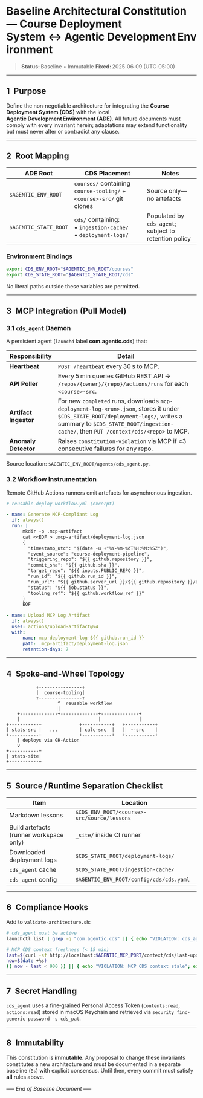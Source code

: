 # Baseline Architectural Constitution — Course Deployment System ↔ Agentic Development Environment

> **Status:** Baseline • Immutable
> **Fixed:** 2025‑06‑09 (UTC‑05:00)

---

## 1 Purpose

Define the non‑negotiable architecture for integrating the **Course Deployment System (CDS)** with the local **Agentic Development Environment (ADE)**.  All future documents must comply with every invariant herein; adaptations may extend functionality but must never alter or contradict any clause.

---

## 2 Root Mapping

| ADE Root              | CDS Placement                                                        | Notes                                                 |
| --------------------- | -------------------------------------------------------------------- | ----------------------------------------------------- |
| `$AGENTIC_ENV_ROOT`   | `courses/` containing `course‑tooling/` + `<course>-src/` git clones | Source only—no artefacts                              |
| `$AGENTIC_STATE_ROOT` | `cds/` containing:<br>• `ingestion-cache/`<br>• `deployment-logs/`   | Populated by `cds_agent`; subject to retention policy |

### Environment Bindings

```bash
export CDS_ENV_ROOT="$AGENTIC_ENV_ROOT/courses"
export CDS_STATE_ROOT="$AGENTIC_STATE_ROOT/cds"
```

No literal paths outside these variables are permitted.

---

## 3 MCP Integration (Pull Model)

### 3.1 `cds_agent` Daemon

A persistent agent (`launchd` label **com.agentic.cds**) that:

| Responsibility        | Detail                                                                                                                                                                                                                  |
| --------------------- | ----------------------------------------------------------------------------------------------------------------------------------------------------------------------------------------------------------------------- |
| **Heartbeat**         | `POST /heartbeat` every 30 s to MCP.                                                                                                                                                                                    |
| **API Poller**        | Every 5 min queries GitHub REST API → `/repos/{owner}/{repo}/actions/runs` for each `<course>-src`.                                                                                                                     |
| **Artifact Ingestor** | For new `completed` runs, downloads `mcp-deployment-log-<run>.json`, stores it under `$CDS_STATE_ROOT/deployment-logs/`, writes a summary to `$CDS_STATE_ROOT/ingestion-cache/`, then `PUT /context/cds/<repo>` to MCP. |
| **Anomaly Detector**  | Raises `constitution‑violation` via MCP if ≥3 consecutive failures for any repo.                                                                                                                                        |

Source location: `$AGENTIC_ENV_ROOT/agents/cds_agent.py`.

### 3.2 Workflow Instrumentation

Remote GitHub Actions runners emit artefacts for asynchronous ingestion.

```yaml
# reusable-deploy-workflow.yml (excerpt)

- name: Generate MCP‑Compliant Log
  if: always()
  run: |
      mkdir -p .mcp-artifact
      cat <<EOF > .mcp-artifact/deployment-log.json
      {
        "timestamp_utc": "$(date -u +"%Y-%m-%dT%H:%M:%SZ")",
        "event_source": "course-deployment-pipeline",
        "triggering_repo": "${{ github.repository }}",
        "commit_sha": "${{ github.sha }}",
        "target_repo": "${{ inputs.PUBLIC_REPO }}",
        "run_id": "${{ github.run_id }}",
        "run_url": "${{ github.server_url }}/${{ github.repository }}/actions/runs/${{ github.run_id }}",
        "status": "${{ job.status }}",
        "tooling_ref": "${{ github.workflow_ref }}"
      }
      EOF

- name: Upload MCP Log Artifact
  if: always()
  uses: actions/upload-artifact@v4
  with:
      name: mcp-deployment-log-${{ github.run_id }}
      path: .mcp-artifact/deployment-log.json
      retention-days: 7
```

---

## 4 Spoke‑and‑Wheel Topology

```
           +----------------+
           |  course-tooling|
           +----------------+
                   ^  reusable workflow
                   |
    +--------------+--------------+--------------+
    |                             |              |
+-----------+              +-----------+   +-----------+
| stats-src |   ...        | calc-src  |   |  ◦‑src    |
+-----------+              +-----------+   +-----------+
    | deploys via GH‑Action
    v
+-----------+
| stats-site|
+-----------+
```

---

## 5 Source / Runtime Separation Checklist

| Item                                    | Location                                    |
| --------------------------------------- | ------------------------------------------- |
| Markdown lessons                        | `$CDS_ENV_ROOT/<course>-src/source/lessons` |
| Build artefacts (runner workspace only) | `_site/` inside CI runner                   |
| Downloaded deployment logs              | `$CDS_STATE_ROOT/deployment-logs/`          |
| `cds_agent` cache                       | `$CDS_STATE_ROOT/ingestion-cache/`          |
| `cds_agent` config                      | `$AGENTIC_ENV_ROOT/config/cds/cds.yaml`     |

---

## 6 Compliance Hooks

Add to `validate-architecture.sh`:

```bash
# cds_agent must be active
launchctl list | grep -q "com.agentic.cds" || { echo "VIOLATION: cds_agent not loaded"; exit 1; }

# MCP CDS context freshness (< 15 min)
last=$(curl -sf http://localhost:$AGENTIC_MCP_PORT/context/cds/last-updated || echo 0)
now=$(date +%s)
(( now - last < 900 )) || { echo "VIOLATION: MCP CDS context stale"; exit 1; }
```

---

## 7 Secret Handling

`cds_agent` uses a fine‑grained Personal Access Token (`contents:read`, `actions:read`) stored in macOS Keychain and retrieved via `security find-generic-password -s cds_pat`.

---

## 8 Immutability

This constitution is **immutable**.  Any proposal to change these invariants constitutes a new architecture and must be documented in a separate baseline (`B₀`) with explicit consensus.  Until then, every commit must satisfy **all** rules above.

––– *End of Baseline Document* –––


